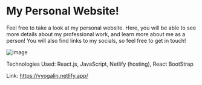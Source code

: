 # My Personal Website!

Feel free to take a look at my personal website. Here, you will be able to see more details about my professional work, and learn more about me as a person! You will also find links to my socials, so feel free to get in touch!

![image](https://user-images.githubusercontent.com/69359660/213648275-61e95682-a75e-4786-9fae-48133a2f0ef1.png)

Technologies Used: React.js, JavaScript, Netlify (hosting), React BootStrap

Link: https://vyogalin.netlify.app/
